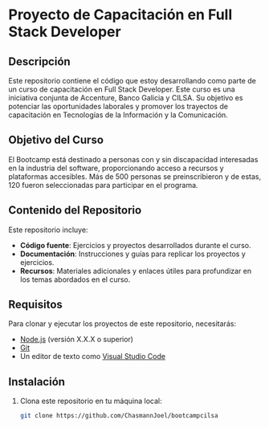 # Proyecto de Capacitación en Full Stack Developer

## Descripción

Este repositorio contiene el código que estoy desarrollando como parte de un curso de capacitación en Full Stack Developer. Este curso es una iniciativa conjunta de Accenture, Banco Galicia y CILSA. Su objetivo es potenciar las oportunidades laborales y promover los trayectos de capacitación en Tecnologías de la Información y la Comunicación.

## Objetivo del Curso

El Bootcamp está destinado a personas con y sin discapacidad interesadas en la industria del software, proporcionando acceso a recursos y plataformas accesibles. Más de 500 personas se preinscribieron y de estas, 120 fueron seleccionadas para participar en el programa.


## Contenido del Repositorio

Este repositorio incluye:

- **Código fuente**: Ejercicios y proyectos desarrollados durante el curso.
- **Documentación**: Instrucciones y guías para replicar los proyectos y ejercicios.
- **Recursos**: Materiales adicionales y enlaces útiles para profundizar en los temas abordados en el curso.

## Requisitos

Para clonar y ejecutar los proyectos de este repositorio, necesitarás:

- [Node.js](https://nodejs.org/) (versión X.X.X o superior)
- [Git](https://git-scm.com/)
- Un editor de texto como [Visual Studio Code](https://code.visualstudio.com/)

## Instalación

1. Clona este repositorio en tu máquina local:
   ```bash
   git clone https://github.com/ChasmannJoel/bootcampcilsa
